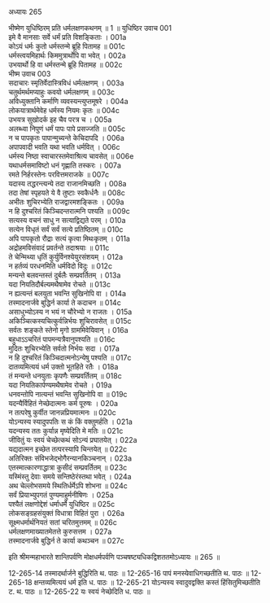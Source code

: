 अध्यायः 265

भीष्मेण युधिष्ठिरम् प्रति धर्मलक्षणकथनम् ॥ 1 ॥
युधिष्ठिर उवाच 	001  
इमे वै मानसाः सर्वे धर्मं प्रति विशङ्किताः ।	001a  
कोऽयं धर्मः कुतो धर्मस्तन्मे ब्रूहि पितामह ॥	001c  
धर्मस्त्वयमिहार्थः किममुत्रार्थोपि वा भवेत् ।	002a  
उभयार्थो हि वा धर्मस्तन्मे ब्रूहि पितामह ॥	002c  
भीष्म उवाच 	003  
सदाचारः स्मृतिर्वेदास्त्रिविधं धर्मलक्षणम् ।	003a  
चतुर्थमर्थमप्याहुः कवयो धर्मलक्षणम् ॥	003c  
अविध्युक्तानि कर्माणि व्यवस्यन्त्युप्तमूषरे ।	004a  
लोकयात्रार्थमेवेह धर्मस्य नियमः कृतः ॥	004c  
उभयत्र सुखोदर्क इह चैव परत्र च ।	005a  
अलब्ध्वा निपुणं धर्मं पापः पापे प्रसज्जति ॥	005c  
न च पापकृतः पापान्मुच्यन्ते केचिदापदि ।	006a  
अपापवादी भवति यथा भवति धर्मवित् ।	006c  
धर्मस्य निष्ठा स्वाचारस्तमेवाश्रित्य चावसेत् ॥	006e  
यथाधर्मसमाविष्टो धनं गृह्णाति तस्करः ।	007a  
रमते निर्हरस्तेनः परवित्तमराजके ॥	007c  
यदास्य तद्धरन्त्यन्ये तदा राजानमिच्छति ।	008a  
तदा तेषां स्पृहयते ये वै तुष्टाः स्वकैर्धनैः ॥	008c  
अभीतः शुचिरभ्येति राजद्वारमशङ्कितः ।	009a  
न हि दुश्चरितं किञ्चिदन्तरात्मनि पश्यति ॥	009c  
सत्यस्य वचनं साधु न सत्याद्विद्यते परम् ।	010a  
सत्येन विधृतं सर्वं सर्वं सत्ये प्रतिष्ठितम् ॥	010c  
अपि पापकृतो रौद्राः सत्यं कृत्वा मिथःकृतम् ।	011a  
अद्रोहमविसंवादं प्रवर्तन्ते तदाश्रयाः ॥	011c  
ते चेन्मिथ्या धृतिं कुर्युर्विनश्येयुरसंशयम् ।	012a  
न हर्तव्यं परधनमिति धर्मविदो विदुः ॥	012c  
मन्यन्ते बलवन्तस्तं दुर्बलैः सम्प्रवर्तितम् ।	013a  
यदा नियतिदौर्बल्यमथैषामेव रोचते ॥	013c  
न ह्यत्यन्तं बलयुता भवन्ति सुखिनोपि वा ।	014a  
तस्मादनार्जवे बुद्धिर्न कार्या ते कदाचन ॥	014c  
असाधुभ्योऽस्य न भयं न चौरेभ्यो न राजतः ।	015a  
अकिञ्चित्कस्यचित्कुर्वन्निर्भयः शुचिरावसेत् ॥	015c  
सर्वतः शङ्कते स्तेनो मृगो ग्राममिवेयिवान् ।	016a  
बहुधाऽऽचरितं पापमन्यत्रैवानुपश्यति ॥	016c  
मुदितः शुचिरभ्येति सर्वतो निर्भयः सदा ।	017a  
न हि दुश्चरितं किञ्चिदात्मनोऽन्येषु पश्यति ॥	017c  
दातव्यमित्ययं धर्म उक्तो भूतहिते रतैः ।	018a  
तं मन्यन्ते धनयुताः कृपणैः सम्प्रवर्तितम् ॥	018c  
यदा नियतिकार्पण्यमथैषामेव रोचते ।	019a  
धनवन्तोपि नात्यन्तं भवन्ति सुखिनोपि वा ॥	019c  
यदन्यैर्विहितं नेच्छेदात्मनः कर्म पूरुषः ।	020a  
न तत्परेषु कुर्वीत जानन्नप्रियमात्मनः ॥	020c  
योऽन्यस्य स्यादुपपतिः स कं किं वक्तुमर्हति ।	021a  
यदन्यस्य ततः कुर्यान्न मृष्येदिति मे मतिः ॥	021c  
जीवितुं यः स्वयं चेच्छेत्कथं सोऽन्यं प्रघातयेत् ।	022a  
यद्यदात्मन इच्छेत तत्परस्यापि चिन्तयेत् ॥	022c  
अतिरिक्तः संविभजेद्भोगैरन्यानकिञ्चनान् ।	023a  
एतस्मात्कारणाद्धात्रा कुसीदं सम्प्रवर्तितम् ॥	023c  
यस्मिंस्तु देवाः समये सन्तिष्ठेरंस्तथा भवेत् ।	024a  
अथ चेल्लोभसमये स्थितिर्धर्मेऽपि शोभना ॥	024c  
सर्वं प्रियाभ्युपगतं पुण्यमाहुर्मनीषिणः ।	025a  
पश्यैतं लक्षणोद्देशं धर्माधर्मे युधिष्ठिर ॥	025c  
लोकसङ्ग्रहसंयुक्तं विधात्रा विहितं पुरा ।	026a  
सूक्ष्मधर्मार्थनियतं सतां चरितमुत्तमम् ॥	026c  
धर्मलक्षणमाख्यातमेतत्ते कुरुसत्तम ।	027a  
तस्मादनार्जवे बुद्धिर्न ते कार्या कथञ्चन ॥ 	027c  

इति श्रीमन्महाभारते शान्तिपर्वणि मोक्षधर्मपर्वणि पञ्चषष्ट्यधिकद्विशततमोऽध्यायः ॥ 265 ॥

12-265-14 तस्मादर्थार्जने बुद्धिरिति थ. पाठः ॥ 12-265-16 पापं मनस्येवाधिगच्छतीति थ. पाठः ॥ 12-265-18 क्षन्तव्यमित्ययं धर्म इति ध. पाठः ॥ 12-265-21 योऽन्यस्य स्वादुवद्वक्ति कस्तं हिंसितुमिच्छतीति ट. थ. पाठः ॥ 12-265-22 यः स्वयं नेच्छेदिति ध. पाठः ॥
